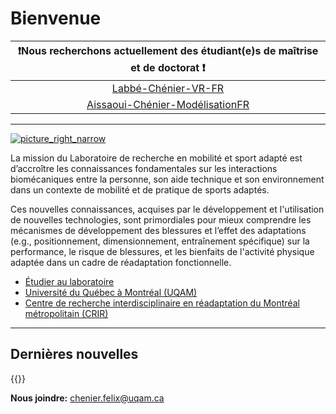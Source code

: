 # Bienvenue

|                          ❗️Nous recherchons actuellement des étudiant(e)s de maîtrise et de doctorat ❗️                          |
| :------------------------------------------------------------------------------------------------------------------------------: |
|             [Labbé-Chénier-VR-FR](https://felixchenier.uqam.ca/wp-content/uploads/2024/07/Labbe-Chenier-VR-FR.pdf)             |
| [Aissaoui-Chénier-ModélisationFR](https://felixchenier.uqam.ca/wp-content/uploads/2024/07/Aissaoui-Chenier-ModelisationFR.pdf) |

----------------

[![picture_right_narrow](https://felixchenier.uqam.ca/wp-content/uploads/2024/03/youtube_link-886x1024.png)](https://www.youtube.com/watch?v=G22UUG6fYaU)

La mission du Laboratoire de recherche en mobilité et sport adapté est d’accroître les connaissances fondamentales sur les interactions biomécaniques entre la personne, son aide technique et son environnement dans un contexte de mobilité et de pratique de sports adaptés.

Ces nouvelles connaissances, acquises par le développement et l'utilisation de nouvelles technologies, sont primordiales pour mieux comprendre les mécanismes de développement des blessures et l’effet des adaptations (e.g., positionnement, dimensionnement, entraînement spécifique) sur la performance, le risque de blessures, et les bienfaits de l'activité physique adaptée dans un cadre de réadaptation fonctionnelle.

- [Étudier au laboratoire](/studying)
- [Université du Québec à Montréal (UQAM)](https://uqam.ca)
- [Centre de recherche interdisciplinaire en réadaptation du Montréal métropolitain (CRIR)](https://crir.ca)

-----------------------

## Dernières nouvelles

{{<linkedin>}}

**Nous joindre:** [chenier.felix@uqam.ca](mailto:chenier.felix@uqam.ca)
